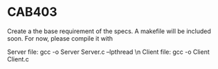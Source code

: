 # CAB403
Create a the base requirement of the specs. A makefile will be included soon. For now, please compile it with

Server file: gcc -o Server Server.c –lpthread \n
Client file: gcc -o Client Client.c

